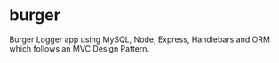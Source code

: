 # burger
Burger Logger app using MySQL, Node, Express, Handlebars and ORM which follows an MVC Design Pattern.
